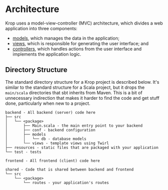 # Architecture

Krop uses a model-view-controller (MVC) architecture, which divides a web application into three components:

- [models](../model/README.md), which manages the data in the application;
- [views](../views.md), which is responsible for generating the user interface; and
- [controllers](../controller/README.md), which handles actions from the user interface and implements the application logic.


## Directory Structure

The standard directory structure for a Krop project is described below. It's similar to the standard structure for a Scala project, but it drops the `main/scala` directories that sbt inherits from Maven. This is a bit of unnecessary indirection that makes it harder to find the code and get stuff done, particularly when new to a project.

```
backend - All backend (server) code here
├── src
│   └── <package>
│       ├── Main.scala - the main entry point to your backend
│       ├── conf - backend configuration
│       ├── models
│       │   └── db - database models
│       └── views - template views using Twirl
├── resources - static files that are packaged with your application
└── test - tests 

frontend - All frontend (client) code here

shared - Code that is shared between backend and frontend
└── src
    └── <package>
        └── routes - your application's routes
```
